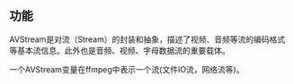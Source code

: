 ## 功能
AVStream是对流（Stream）的封装和抽象，描述了视频、音频等流的编码格式等基本流信息。此外也是音频、视频、字母数据流的重要载体。

一个AVStream变量在ffmpeg中表示一个流(文件IO流，网络流等)。